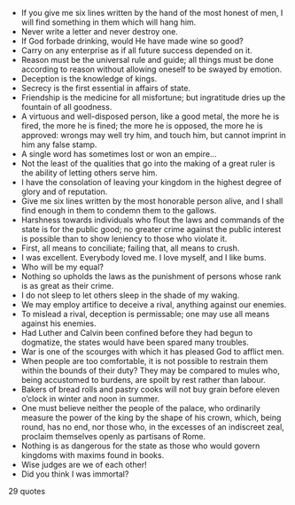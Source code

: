  - If you give me six lines written by the hand of the most honest of men, I will find something in them which will hang him.
 - Never write a letter and never destroy one.
 - If God forbade drinking, would He have made wine so good?
 - Carry on any enterprise as if all future success depended on it.
 - Reason must be the universal rule and guide; all things must be done according to reason without allowing oneself to be swayed by emotion.
 - Deception is the knowledge of kings.
 - Secrecy is the first essential in affairs of state.
 - Friendship is the medicine for all misfortune; but ingratitude dries up the fountain of all goodness.
 - A virtuous and well-disposed person, like a good metal, the more he is fired, the more he is fined; the more he is opposed, the more he is approved: wrongs may well try him, and touch him, but cannot imprint in him any false stamp.
 - A single word has sometimes lost or won an empire...
 - Not the least of the qualities that go into the making of a great ruler is the ability of letting others serve him.
 - I have the consolation of leaving your kingdom in the highest degree of glory and of reputation.
 - Give me six lines written by the most honorable person alive, and I shall find enough in them to condemn them to the gallows.
 - Harshness towards individuals who flout the laws and commands of the state is for the public good; no greater crime against the public interest is possible than to show leniency to those who violate it.
 - First, all means to conciliate; failing that, all means to crush.
 - I was excellent. Everybody loved me. I love myself, and I like bums.
 - Who will be my equal?
 - Nothing so upholds the laws as the punishment of persons whose rank is as great as their crime.
 - I do not sleep to let others sleep in the shade of my waking.
 - We may employ artifice to deceive a rival, anything against our enemies.
 - To mislead a rival, deception is permissable; one may use all means against his enemies.
 - Had Luther and Calvin been confined before they had begun to dogmatize, the states would have been spared many troubles.
 - War is one of the scourges with which it has pleased God to afflict men.
 - When people are too comfortable, it is not possible to restrain them within the bounds of their duty? They may be compared to mules who, being accustomed to burdens, are spoilt by rest rather than labour.
 - Bakers of bread rolls and pastry cooks will not buy grain before eleven o’clock in winter and noon in summer.
 - One must believe neither the people of the palace, who ordinarily measure the power of the king by the shape of his crown, which, being round, has no end, nor those who, in the excesses of an indiscreet zeal, proclaim themselves openly as partisans of Rome.
 - Nothing is as dangerous for the state as those who would govern kingdoms with maxims found in books.
 - Wise judges are we of each other!
 - Did you think I was immortal?

29 quotes